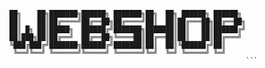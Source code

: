 ```
██╗    ██╗███████╗██████╗ ███████╗██╗  ██╗ ██████╗ ██████╗ 
██║    ██║██╔════╝██╔══██╗██╔════╝██║  ██║██╔═══██╗██╔══██╗
██║ █╗ ██║█████╗  ██████╔╝███████╗███████║██║   ██║██████╔╝
██║███╗██║██╔══╝  ██╔══██╗╚════██║██╔══██║██║   ██║██╔═══╝ 
╚███╔███╔╝███████╗██████╔╝███████║██║  ██║╚██████╔╝██║     
 ╚══╝╚══╝ ╚══════╝╚═════╝ ╚══════╝╚═╝  ╚═╝ ╚═════╝ ╚═╝     
                                                           ```
